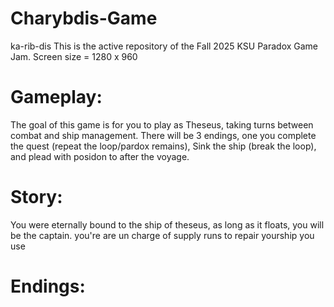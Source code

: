 # Charybdis-Game
ka-rib-dis
This is the active repository of the Fall 2025 KSU Paradox Game Jam.
Screen size = 1280 x 960
# Gameplay:
The goal of this game is for you to play as Theseus, taking turns between combat and ship management. There will be 3 endings, one you complete the quest (repeat the loop/pardox remains), Sink the ship (break the loop), and plead with posidon to after the voyage. 

# Story:
You were eternally bound to the ship of theseus, as long as it floats, you will be the captain. you're are un charge of supply runs to repair yourship you use

# Endings:
